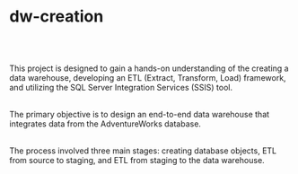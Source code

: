 # dw-creation

<br/>
<br/>

This project is designed to gain a hands-on understanding of the creating a data warehouse, developing an ETL (Extract, Transform, Load) framework, and utilizing the SQL Server Integration Services (SSIS) tool.
<br/>
<br/>

The primary objective is to design an end-to-end data warehouse that integrates data from the AdventureWorks database.
<br/>
<br/>

The process involved three main stages: creating database objects, ETL from source to staging, and ETL from staging to the data warehouse.

